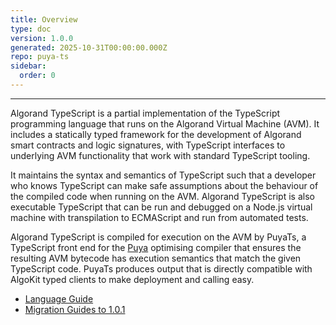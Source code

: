 ```yaml
---
title: Overview
type: doc
version: 1.0.0
generated: 2025-10-31T00:00:00.000Z
repo: puya-ts
sidebar:
  order: 0
---
```


---

Algorand TypeScript is a partial implementation of the TypeScript programming language that runs on the Algorand Virtual Machine (AVM). It includes a statically typed framework for the development of Algorand smart contracts and logic signatures, with TypeScript interfaces to underlying AVM functionality that work with standard TypeScript tooling.

It maintains the syntax and semantics of TypeScript such that a developer who knows TypeScript can make safe assumptions
about the behaviour of the compiled code when running on the AVM. Algorand TypeScript is also executable TypeScript that can be run
and debugged on a Node.js virtual machine with transpilation to ECMAScript and run from automated tests.

Algorand TypeScript is compiled for execution on the AVM by PuyaTs, a TypeScript front end for the [Puya](https://github.com/algorandfoundation/puya) optimising compiler that ensures the resulting AVM bytecode has execution semantics that match the given TypeScript code. PuyaTs produces output that is directly compatible with AlgoKit typed clients to make deployment and calling easy.

- [Language Guide](/algokit/languages/typescript/language-guide)
- [Migration Guides to 1.0.1](/algokit/languages/typescript/migration-guides)

